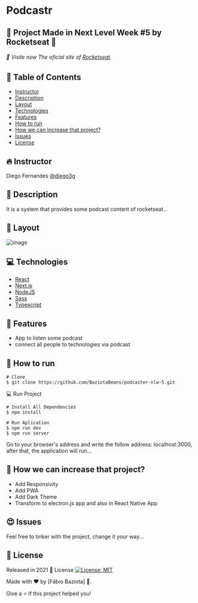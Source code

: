 # Podcastr 

## 🚀 Project Made in Next Level Week #5 by Rocketseat 💜
###### 🚀 Visite now The oficial site of [Rocketseat](https://rocketseat.com.br/).
## 📌 Table of Contents
- [Instructor](#fire-instructor)
- [Description](#pushpin-description)
- [Layout](#flower_playing_cards-layout)
- [Technologies](#computer-technologies)
- [Features](#rocket-features)
- [How to run](#construction_worker-how-to-run)
- [How we can increase that project?](#rotating_light-how-we-can-increase-that-project?)
- [Issues](#heart_eyes-issues)
- [License](#closed_book-license)
## :fire: Instructor
Diego Fernandes
[@diego3g](https://github.com/diego3g)
## :pushpin: Description
It is a system that provides some podcast content of rocketseat...
## :flower_playing_cards: Layout
![image](https://user-images.githubusercontent.com/48324076/115974017-865b5a80-a551-11eb-9a0d-fe6365cf6f84.png)

## :computer: Technologies 
- [React](https://reactjs.org/)
- [Next.js](https://nextjs.org/)
- [NodeJS](https://nodejs.org/en/)
- [Sass](https://sass-lang.com/)
- [Typescript](https://www.typescriptlang.org/)

## :rocket: Features
- App to listen some podcast 
- connect all people to technologies via podcast

## :construction_worker: How to run

```
# Clone
$ git clone https://github.com/BaziotaBeans/podcaster-nlw-5.git
```

💻 Run Project

```
# Install All Dependencies
$ npm install 

# Run Aplication
$ npm run dev
$ npm run server
```
Go to your browser's address and write the follow address: 
localhost:3000, after that, the application will run...

## :rotating_light: How we can increase that project?
- Add Responsivity
- Add PWA
- Add Dark Theme 
- Transform to electron.js app and also in React Native App 

## :heart_eyes: Issues

Feel free to tinker with the project, change it your way...

## :closed_book: License

Released in 2021 📕 License [![License: MIT](https://img.shields.io/badge/License-MIT-yellow.svg)](https://opensource.org/licenses/MIT)

Made with ❤ by [Fábio Baziota] 🚀.

Give a ⭐️ if this project helped you! 
